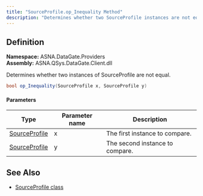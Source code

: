 ```yaml
---
title: "SourceProfile.op_Inequality Method"
description: "Determines whether two SourceProfile instances are not equal."
---
```


## Definition

**Namespace:** ASNA.DataGate.Providers  
**Assembly:** ASNA.QSys.DataGate.Client.dll

Determines whether two instances of SourceProfile are not equal.

```cs
bool op_Inequality(SourceProfile x, SourceProfile y)
```

#### Parameters

| Type | Parameter name | Description |
| --- | --- | --- |
| [SourceProfile](/reference/datagate/datagate-providers/source-profile.html) | x | The first instance to compare. |
| [SourceProfile](/reference/datagate/datagate-providers/source-profile.html) | y | The second instance to compare. |

## See Also
- [SourceProfile class](source-profile.html)
